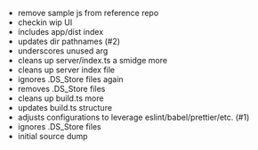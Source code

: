 - remove sample js from reference repo
- checkin wip UI
- includes app/dist index
- updates dir pathnames  (#2)
- underscores unused arg
- cleans up server/index.ts a smidge more
- cleans up server index file
- ignores .DS_Store files again
- removes .DS_Store files
- cleans up build.ts more
- updates build.ts structure
- adjusts configurations to leverage eslint/babel/prettier/etc. (#1)
- ignores .DS_Store files
- initial source dump

